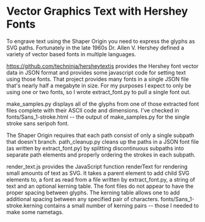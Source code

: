 # Vector Graphics Text with Hershey Fonts

To engrave text using the Shaper Origin you need to express the glyphs
as SVG paths.  Fortunately in the late 1960s Dr. Allen V. Hershey
defined a variety of vector based fonts in multiple languages.

https://github.com/techninja/hersheytextjs provides the Hershey font
vector data in JSON format and provides some javascript code for
setting text using those fonts.  That project provides many fonts in a
single JSON file that's nearly half a megabyte in size.  For my
purposes I expect to only be using one or two fonts, so I wrote
extract_font.py to pull a single font out.

make_samples.py displays all of the glyphs from one of those extracted
font files complete with their ASCII code and dimensions.  I've
checked in fonts/Sans_1-stroke.html -- the output of make_samples.py
for the single stroke sans seripoh font.

The Shaper Origin requires that each path consist of only a single
subpath that doesn't branch.  path_cleanup.py cleans up the paths in a
JSON font file (as written by extract_font.py) by splitting
discontinuous subpaths into separate path elements and properly
ordering the strokes in each subpath.

render_text.js provides the JavaScript function renderText for
rendering small amounts of text as SVG.  It takes a parent element to
add child SVG elements to, a font as read from a file written by
extract_font.py, a string of text and an optional kerning table.  The
font files do not appear to have the proper spacing between glyphs.
The kerning table allows one to add additional spacing between any
specified pair of characters.  fonts/Sans_1-stroke.kerning contains a
small number of kerning pairs -- those I needed to make some nametags.
